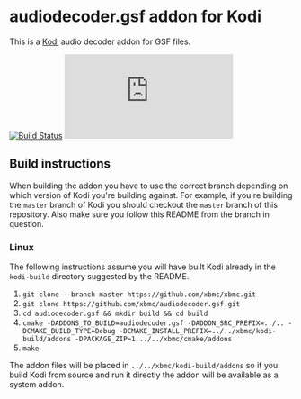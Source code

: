 # audiodecoder.gsf addon for Kodi

This is a [Kodi](http://kodi.tv) audio decoder addon for GSF files.

[![Build Status](https://travis-ci.org/xbmc/audiodecoder.gsf.svg?branch=master)](https://travis-ci.org/xbmc/audiodecoder.gsf)
[![Build Status](https://ci.appveyor.com/api/projects/status/github/xbmc/audiodecoder.gsf?svg=true)](https://ci.appveyor.com/project/xbmc/audiodecoder-gsf)

## Build instructions

When building the addon you have to use the correct branch depending on which version of Kodi you're building against. 
For example, if you're building the `master` branch of Kodi you should checkout the `master` branch of this repository. 
Also make sure you follow this README from the branch in question.

### Linux

The following instructions assume you will have built Kodi already in the `kodi-build` directory 
suggested by the README.

1. `git clone --branch master https://github.com/xbmc/xbmc.git`
2. `git clone https://github.com/xbmc/audiodecoder.gsf.git`
3. `cd audiodecoder.gsf && mkdir build && cd build`
4. `cmake -DADDONS_TO_BUILD=audiodecoder.gsf -DADDON_SRC_PREFIX=../.. -DCMAKE_BUILD_TYPE=Debug -DCMAKE_INSTALL_PREFIX=../../xbmc/kodi-build/addons -DPACKAGE_ZIP=1 ../../xbmc/cmake/addons`
5. `make`

The addon files will be placed in `../../xbmc/kodi-build/addons` so if you build Kodi from source and run it directly 
the addon will be available as a system addon.
